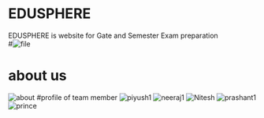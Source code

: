 # EDUSPHERE
EDUSPHERE is website for Gate and Semester Exam preparation  
#![file](https://github.com/lifeaboutsily/EDUSPHERE/assets/145007506/3e1b94ac-0fb2-4ca6-a78a-219a79f6d06e)
# about us
![about](https://github.com/lifeaboutsily/EDUSPHERE/assets/145007506/3ca1cf67-7520-4d85-91b8-3a9834a0e1e0)
#profile of team member
![piyush1](https://github.com/lifeaboutsily/EDUSPHERE/assets/145007506/4ddbc77b-da0e-4ed1-8087-f3d6ba985563)
![neeraj1](https://github.com/lifeaboutsily/EDUSPHERE/assets/145007506/e3028734-a31b-4c8a-9849-63aaf98bbfcf)
![Nitesh](https://github.com/lifeaboutsily/EDUSPHERE/assets/145007506/2ffcf247-7bb3-4f66-a45b-a2baa1fd2c3d)
![prashant1](https://github.com/lifeaboutsily/EDUSPHERE/assets/145007506/077fea23-e509-4f45-8c29-1bde34892c21)
![prince](https://github.com/lifeaboutsily/EDUSPHERE/assets/145007506/8ecf03fb-62e7-42f1-9664-6770df1f993c)
